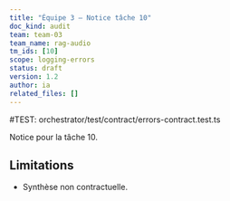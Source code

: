 ```yaml
---
title: "Équipe 3 — Notice tâche 10"
doc_kind: audit
team: team-03
team_name: rag-audio
tm_ids: [10]
scope: logging-errors
status: draft
version: 1.2
author: ia
related_files: []
---
```


#TEST: orchestrator/test/contract/errors-contract.test.ts

Notice pour la tâche 10.

## Limitations
- Synthèse non contractuelle.
